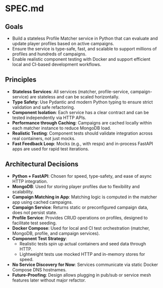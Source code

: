 # SPEC.md

## Goals

- Build a stateless Profile Matcher service in Python that can evaluate and update player profiles based on active campaigns.
- Ensure the service is type-safe, fast, and scalable to support millions of profiles and hundreds of campaigns.
- Enable realistic component testing with Docker and support efficient local and CI-based development workflows.

## Principles

- **Stateless Services**: All services (matcher, profile-service, campaign-service) are stateless and can be scaled horizontally.
- **Type Safety**: Use Pydantic and modern Python typing to ensure strict validation and safe refactoring.
- **Component Isolation**: Each service has a clear contract and can be tested independently via HTTP APIs.
- **Performance through Caching**: Campaigns are cached locally within each matcher instance to reduce MongoDB load.
- **Realistic Testing**: Component tests should validate integration across real containers, not just mocks.
- **Fast Feedback Loop**: Mocks (e.g., with respx) and in-process FastAPI apps are used for rapid test iterations.

## Architectural Decisions

- **Python + FastAPI**: Chosen for speed, type-safety, and ease of async HTTP integration.
- **MongoDB**: Used for storing player profiles due to flexibility and scalability.
- **Campaign Matching in App**: Matching logic is computed in the matcher app using cached campaigns.
- **Campaign Service**: Returns static or preconfigured campaign data, does not persist state.
- **Profile Service**: Provides CRUD operations on profiles, designed to facilitate test seeding.
- **Docker Compose**: Used for local and CI test orchestration (matcher, MongoDB, profile, and campaign services).
- **Component Test Strategy**:
  - Realistic tests spin up actual containers and seed data through HTTP.
  - Lightweight tests use mocked HTTP and in-memory stores for speed.
- **No Service Discovery for Now**: Services communicate via static Docker Compose DNS hostnames.
- **Future-Proofing**: Design allows plugging in pub/sub or service mesh features later without major refactor.

